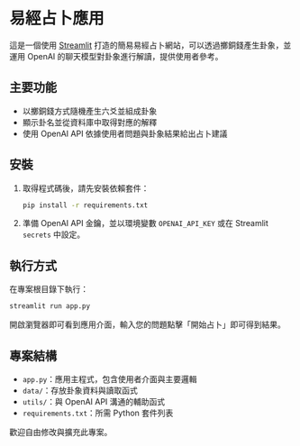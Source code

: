 # 易經占卜應用

這是一個使用 [Streamlit](https://streamlit.io/) 打造的簡易易經占卜網站，可以透過擲銅錢產生卦象，並運用 OpenAI 的聊天模型對卦象進行解讀，提供使用者參考。

## 主要功能

- 以擲銅錢方式隨機產生六爻並組成卦象
- 顯示卦名並從資料庫中取得對應的解釋
- 使用 OpenAI API 依據使用者問題與卦象結果給出占卜建議

## 安裝

1. 取得程式碼後，請先安裝依賴套件：

   ```bash
   pip install -r requirements.txt
   ```

2. 準備 OpenAI API 金鑰，並以環境變數 `OPENAI_API_KEY` 或在 Streamlit `secrets` 中設定。

## 執行方式

在專案根目錄下執行：

```bash
streamlit run app.py
```

開啟瀏覽器即可看到應用介面，輸入您的問題點擊「開始占卜」即可得到結果。

## 專案結構

- `app.py`：應用主程式，包含使用者介面與主要邏輯
- `data/`：存放卦象資料與讀取函式
- `utils/`：與 OpenAI API 溝通的輔助函式
- `requirements.txt`：所需 Python 套件列表

歡迎自由修改與擴充此專案。

